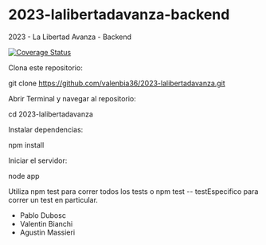 # 2023-lalibertadavanza-backend
2023 - La Libertad Avanza - Backend

[![Coverage Status](https://coveralls.io/repos/github/Pablodubosc/2023-lalibertadavanza/badge.svg?branch=main)](https://coveralls.io/github/Pablodubosc/2023-lalibertadavanza?branch=main)

Clona este repositorio:

git clone https://github.com/valenbia36/2023-lalibertadavanza.git

Abrir Terminal y navegar al repositorio:

cd 2023-lalibertadavanza

Instalar dependencias:

npm install

Iniciar el servidor:

node app

Utiliza npm test para correr todos los tests o npm test -- testEspecifico para correr un test en particular.

- Pablo Dubosc
- Valentin Bianchi
- Agustin Massieri
